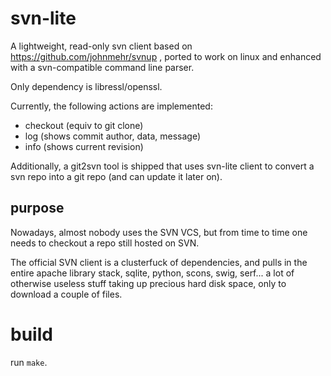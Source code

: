 # svn-lite

A lightweight, read-only svn client based on
https://github.com/johnmehr/svnup ,
ported to work on linux and enhanced with a svn-compatible command
line parser.

Only dependency is libressl/openssl.

Currently, the following actions are implemented:

- checkout (equiv to git clone)
- log      (shows commit author, data, message)
- info     (shows current revision)

Additionally, a git2svn tool is shipped that uses svn-lite client
to convert a svn repo into a git repo (and can update it later on).

## purpose

Nowadays, almost nobody uses the SVN VCS, but from time to time one
needs to checkout a repo still hosted on SVN.

The official SVN client is a clusterfuck of dependencies, and pulls in
the entire apache library stack, sqlite, python, scons, swig, serf...
a lot of otherwise useless stuff taking up precious hard disk space,
only to download a couple of files.

# build

run `make`.

